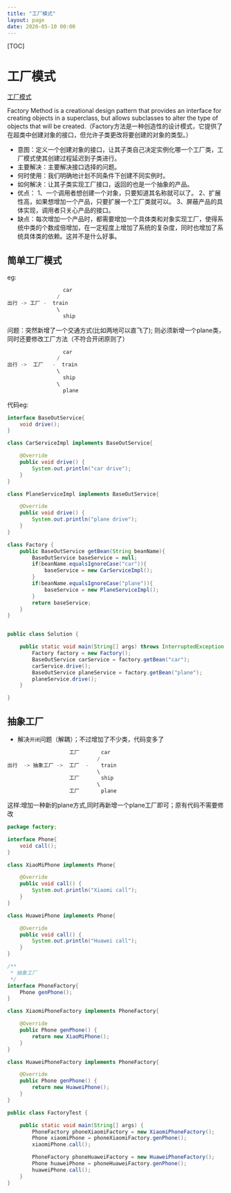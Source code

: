 ```yaml
---
title: "工厂模式"
layout: page
date: 2020-05-10 00:00
---
```


[TOC]

# 工厂模式

<a href="https://refactoring.guru/design-patterns/factory-method">工厂模式</a>

Factory Method is a creational design pattern that provides an interface for creating objects in a superclass, but allows subclasses to alter the type of objects that will be created.（Factory方法是一种创造性的设计模式，它提供了在超类中创建对象的接口，但允许子类更改将要创建的对象的类型。）

* 意图：定义一个创建对象的接口，让其子类自己决定实例化哪一个工厂类，工厂模式使其创建过程延迟到子类进行。
* 主要解决：主要解决接口选择的问题。
* 何时使用：我们明确地计划不同条件下创建不同实例时。
* 如何解决：让其子类实现工厂接口，返回的也是一个抽象的产品。
* 优点： 1、一个调用者想创建一个对象，只要知道其名称就可以了。 2、扩展性高，如果想增加一个产品，只要扩展一个工厂类就可以。 3、屏蔽产品的具体实现，调用者只关心产品的接口。
* 缺点：每次增加一个产品时，都需要增加一个具体类和对象实现工厂，使得系统中类的个数成倍增加，在一定程度上增加了系统的复杂度，同时也增加了系统具体类的依赖。这并不是什么好事。

## 简单工厂模式

eg:

```java
                  car
                /  
出行 -> 工厂 -  train
                \
                  ship
```

问题：突然新增了一个交通方式(比如两地可以直飞了); 则必须新增一个plane类，同时还要修改工厂方法（不符合开闭原则了）

```java
                  car
                /  
出行 ->  工厂   -  train
                \
                  ship
                \
                  plane  
```

代码eg:

```java
interface BaseOutService{
    void drive();
}

class CarServiceImpl implements BaseOutService{

    @Override
    public void drive() {
        System.out.println("car drive");
    }
}

class PlaneServiceImpl implements BaseOutService{

    @Override
    public void drive() {
        System.out.println("plane drive");
    }
}

class Factory {
    public BaseOutService getBean(String beanName){
        BaseOutService baseService = null;
        if(beanName.equalsIgnoreCase("car")){
            baseService = new CarServiceImpl();
        }
        if(beanName.equalsIgnoreCase("plane")){
            baseService = new PlaneServiceImpl();
        }
        return baseService;
    }
}


public class Solution {

    public static void main(String[] args) throws InterruptedException {
        Factory factory = new Factory();
        BaseOutService carService = factory.getBean("car");
        carService.drive();
        BaseOutService planeService = factory.getBean("plane");
        planeService.drive();
    }

}
```

## 抽象工厂

* 解决`开闭`问题（解耦）；不过增加了不少类，代码变多了

```java
                    工厂       car
                             /  
出行  -> 抽象工厂 ->  工厂  -    train
                             \
                    工厂       ship
                             \
                    工厂       plane
```

这样:增加一种新的plane方式,同时再新增一个plane工厂即可；原有代码不需要修改

```java
package factory;

interface Phone{
    void call();
}

class XiaoMiPhone implements Phone{

    @Override
    public void call() {
        System.out.println("Xiaomi call");
    }
}

class HuaweiPhone implements Phone{

    @Override
    public void call() {
        System.out.println("Huawei call");
    }
}

/**
 * 抽象工厂
 */
interface PhoneFactory{
    Phone genPhone();
}

class XiaomiPhoneFactory implements PhoneFactory{

    @Override
    public Phone genPhone() {
        return new XiaoMiPhone();
    }
}

class HuaweiPhoneFactory implements PhoneFactory{

    @Override
    public Phone genPhone() {
        return new HuaweiPhone();
    }
}

public class FactoryTest {

    public static void main(String[] args) {
        PhoneFactory phoneXiaomiFactory = new XiaomiPhoneFactory();
        Phone xiaomiPhone = phoneXiaomiFactory.genPhone();
        xiaomiPhone.call();

        PhoneFactory phoneHuaweiFactory = new HuaweiPhoneFactory();
        Phone huaweiPhone = phoneHuaweiFactory.genPhone();
        huaweiPhone.call();
    }
}
```
